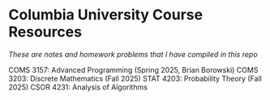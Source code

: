 # Columbia University Course Resources
_These are notes and homework problems that I have compiled in this repo_

COMS 3157: Advanced Programming (Spring 2025, Brian Borowski)
COMS 3203: Discrete Mathematics (Fall 2025)
STAT 4203: Probability Theory (Fall 2025) 
CSOR 4231: Analysis of Algorithms 


